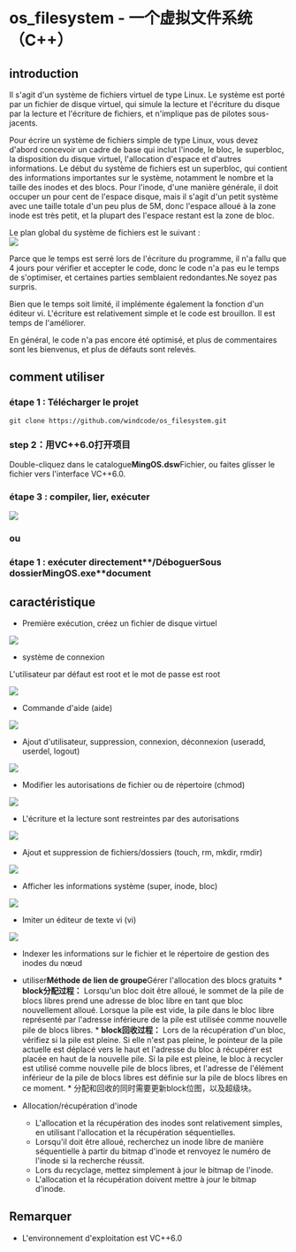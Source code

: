 # os_filesystem - 一个虚拟文件系统（C++）

## introduction

Il s'agit d'un système de fichiers virtuel de type Linux. Le système est porté par un fichier de disque virtuel, qui simule la lecture et l'écriture du disque par la lecture et l'écriture de fichiers, et n'implique pas de pilotes sous-jacents.

Pour écrire un système de fichiers simple de type Linux, vous devez d'abord concevoir un cadre de base qui inclut l'inode, le bloc, le superbloc, la disposition du disque virtuel, l'allocation d'espace et d'autres informations. Le début du système de fichiers est un superbloc, qui contient des informations importantes sur le système, notamment le nombre et la taille des inodes et des blocs. Pour l'inode, d'une manière générale, il doit occuper un pour cent de l'espace disque, mais il s'agit d'un petit système avec une taille totale d'un peu plus de 5M, donc l'espace alloué à la zone inode est très petit, et la plupart des l'espace restant est la zone de bloc.

Le plan global du système de fichiers est le suivant :  
![](./screenshots/00.png)

Parce que le temps est serré lors de l'écriture du programme, il n'a fallu que 4 jours pour vérifier et accepter le code, donc le code n'a pas eu le temps de s'optimiser, et certaines parties semblaient redondantes.Ne soyez pas surpris.

Bien que le temps soit limité, il implémente également la fonction d'un éditeur vi. L'écriture est relativement simple et le code est brouillon. Il est temps de l'améliorer.

En général, le code n'a pas encore été optimisé, et plus de commentaires sont les bienvenus, et plus de défauts sont relevés.

## comment utiliser

### étape 1 : Télécharger le projet

`git clone https://github.com/windcode/os_filesystem.git`

### step 2：用VC++6.0打开项目

Double-cliquez dans le catalogue**MingOS.dsw**Fichier, ou faites glisser le fichier vers l'interface VC++6.0.

### étape 3 : compiler, lier, exécuter

![](./screenshots/0.png)

### ou

### étape 1 : exécuter directement**/Déboguer**Sous dossier**MingOS.exe**document

## caractéristique

-   Première exécution, créez un fichier de disque virtuel

![](./screenshots/1.png)

-   système de connexion

L'utilisateur par défaut est root et le mot de passe est root

![](./screenshots/2.gif)

-   Commande d'aide (aide)

![](./screenshots/3.gif)

-   Ajout d'utilisateur, suppression, connexion, déconnexion (useradd, userdel, logout)

![](./screenshots/5.gif)

-   Modifier les autorisations de fichier ou de répertoire (chmod)

![](./screenshots/6.gif)

-   L'écriture et la lecture sont restreintes par des autorisations

![](./screenshots/7.gif)

-   Ajout et suppression de fichiers/dossiers (touch, rm, mkdir, rmdir)

![](./screenshots/8.gif)

-   Afficher les informations système (super, inode, bloc)

![](./screenshots/9.gif)

-   Imiter un éditeur de texte vi (vi)

![](./screenshots/4.gif)

-   Indexer les informations sur le fichier et le répertoire de gestion des inodes du nœud

-   utiliser**Méthode de lien de groupe**Gérer l'allocation des blocs gratuits
        * **block分配过程：**
    Lorsqu'un bloc doit être alloué, le sommet de la pile de blocs libres prend une adresse de bloc libre en tant que bloc nouvellement alloué.
    Lorsque la pile est vide, la pile dans le bloc libre représenté par l'adresse inférieure de la pile est utilisée comme nouvelle pile de blocs libres.
        * **block回收过程：**
    Lors de la récupération d'un bloc, vérifiez si la pile est pleine. Si elle n'est pas pleine, le pointeur de la pile actuelle est déplacé vers le haut et l'adresse du bloc à récupérer est placée en haut de la nouvelle pile.
    Si la pile est pleine, le bloc à recycler est utilisé comme nouvelle pile de blocs libres, et l'adresse de l'élément inférieur de la pile de blocs libres est définie sur la pile de blocs libres en ce moment.
        * 分配和回收的同时需要更新block位图，以及超级块。

-   Allocation/récupération d'inode
    -   L'allocation et la récupération des inodes sont relativement simples, en utilisant l'allocation et la récupération séquentielles.
    -   Lorsqu'il doit être alloué, recherchez un inode libre de manière séquentielle à partir du bitmap d'inode et renvoyez le numéro de l'inode si la recherche réussit.
    -   Lors du recyclage, mettez simplement à jour le bitmap de l'inode.
    -   L'allocation et la récupération doivent mettre à jour le bitmap d'inode.

## Remarquer

-   L'environnement d'exploitation est VC++6.0
